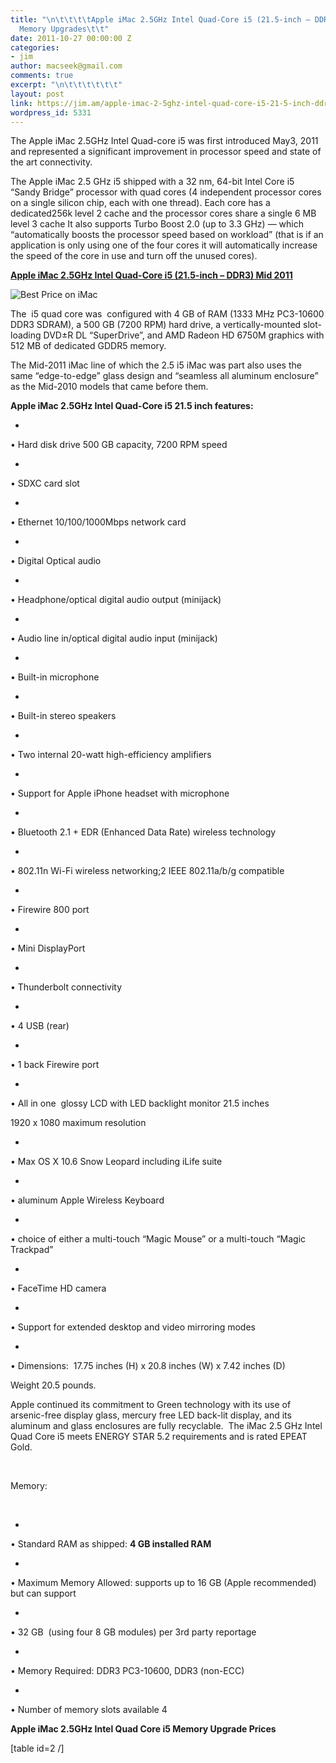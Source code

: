 ```yaml
---
title: "\n\t\t\t\tApple iMac 2.5GHz Intel Quad-Core i5 (21.5-inch – DDR3) Mid 2011
  Memory Upgrades\t\t"
date: 2011-10-27 00:00:00 Z
categories:
- jim
author: macseek@gmail.com
comments: true
excerpt: "\n\t\t\t\t\t\t"
layout: post
link: https://jim.am/apple-imac-2-5ghz-intel-quad-core-i5-21-5-inch-ddr3-mid-2011-memory-upgrades/
wordpress_id: 5331
---
```


The Apple iMac 2.5GHz Intel Quad-core i5 was first introduced May3, 2011 and represented a significant improvement in processor speed and state of the art connectivity.




The Apple iMac 2.5 GHz i5 shipped with a 32 nm, 64-bit Intel Core i5 “Sandy Bridge” processor with quad cores (4 independent processor cores on a single silicon chip, each with one thread). Each core has a dedicated256k level 2 cache and the processor cores share a single 6 MB level 3 cache It also supports Turbo Boost 2.0 (up to 3.3 GHz) — which “automatically boosts the processor speed based on workload” (that is if an application is only using one of the four cores it will automatically increase the speed of the core in use and turn off the unused cores).




**[Apple iMac 2.5GHz Intel Quad-Core i5 (21.5-inch – DDR3) Mid 2011](http://www.amazon.com/gp/product/B004YKXGIK/ref=as_li_ss_tl?ie=UTF8&tag=ramseeker-20&linkCode=as2&camp=217145&creative=399373&creativeASIN=B004YKXGIK)**




![Best Price on iMac](http://www.jim.am/wp-content/uploads/2011/06/Screen-shot-2011-06-21-at-12.17.28-PM.png)




The  i5 quad core was  configured with 4 GB of RAM (1333 MHz PC3-10600 DDR3 SDRAM), a 500 GB (7200 RPM) hard drive, a vertically-mounted slot-loading DVD±R DL “SuperDrive”, and AMD Radeon HD 6750M graphics with 512 MB of dedicated GDDR5 memory.




The Mid-2011 iMac line of which the 2.5 i5 iMac was part also uses the same “edge-to-edge” glass design and “seamless all aluminum enclosure” as the Mid-2010 models that came before them.




**Apple iMac 2.5GHz Intel Quad-Core i5 21.5 inch features:**






  * 


• Hard disk drive 500 GB capacity, 7200 RPM speed





  * 


• SDXC card slot





  * 


• Ethernet 10/100/1000Mbps network card





  * 


• Digital Optical audio





  * 


• Headphone/optical digital audio output (minijack)





  * 


• Audio line in/optical digital audio input (minijack)





  * 


• Built-in microphone





  * 


• Built-in stereo speakers





  * 


• Two internal 20-watt high-efficiency amplifiers





  * 


• Support for Apple iPhone headset with microphone





  * 


• Bluetooth 2.1 + EDR (Enhanced Data Rate) wireless technology





  * 


• 802.11n Wi-Fi wireless networking;2 IEEE 802.11a/b/g compatible





  * 


• Firewire 800 port





  * 


• Mini DisplayPort





  * 


• Thunderbolt connectivity





  * 


• 4 USB (rear)





  * 


• 1 back Firewire port





  * 


• All in one  glossy LCD with LED backlight monitor 21.5 inches







1920 x 1080 maximum resolution






  * 


• Max OS X 10.6 Snow Leopard including iLife suite





  * 


• aluminum Apple Wireless Keyboard





  * 


• choice of either a multi-touch “Magic Mouse” or a multi-touch “Magic Trackpad”





  * 


• FaceTime HD camera





  * 


• Support for extended desktop and video mirroring modes





  * 


• Dimensions:  17.75 inches (H) x 20.8 inches (W) x 7.42 inches (D)







Weight 20.5 pounds.




Apple continued its commitment to Green technology with its use of arsenic-free display glass, mercury free LED back-lit display, and its aluminum and glass enclosures are fully recyclable.  The iMac 2.5 GHz Intel Quad Core i5 meets ENERGY STAR 5.2 requirements and is rated EPEAT Gold.




 




Memory:




 






  * 


• Standard RAM as shipped: **4 GB installed RAM**





  * 


• Maximum Memory Allowed: supports up to 16 GB (Apple recommended) but can support





  * 


• 32 GB  (using four 8 GB modules) per 3rd party reportage





  * 


• Memory Required: DDR3 PC3-10600, DDR3 (non-ECC)





  * 


• Number of memory slots available 4







**Apple iMac 2.5GHz Intel Quad Core i5 Memory Upgrade Prices**




[table id=2 /]


		
